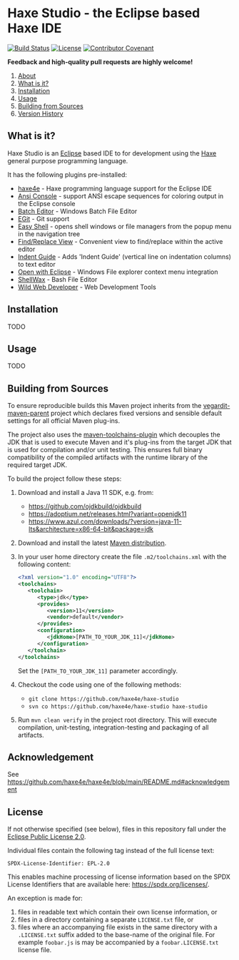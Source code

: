 # Haxe Studio - the Eclipse based Haxe IDE

[![Build Status](https://github.com/haxe4e/haxe-studio/actions/workflows/build.yml/badge.svg)](https://github.com/haxe4e/haxe-studio/actions/workflows/build.yml)
[![License](https://img.shields.io/github/license/haxe4e/haxe-studio.svg?color=blue)](LICENSE.txt)
[![Contributor Covenant](https://img.shields.io/badge/Contributor%20Covenant-v2.0%20adopted-ff69b4.svg)](CODE_OF_CONDUCT.md)


**Feedback and high-quality pull requests are  highly welcome!**

1. [About](#about)
1. [What is it?](#what-is-it)
1. [Installation](#installation)
1. [Usage](#usage)
1. [Building from Sources](#building)
1. [Version History](#version-history)


## <a name="what-is-it"></a>What is it?

Haxe Studio is an [Eclipse](https://eclipse.org) based IDE to for development using the [Haxe](https://haxe.org) general purpose
programming language.

It has the following plugins pre-installed:
- [haxe4e](https://github.com/haxe4e/haxe4e) - Haxe programming language support for the Eclipse IDE
- [Ansi Console](https://github.com/mihnita/ansi-econsole) - support ANSI escape sequences for coloring output in the Eclipse console
- [Batch Editor](https://github.com/de-jcup/eclipse-batch-editor) - Windows Batch File Editor
- [EGit](https://www.eclipse.org/egit/) - Git support
- [Easy Shell](https://anb0s.github.io/EasyShell/) - opens shell windows or file managers from the popup menu in the navigation tree
- [Find/Replace View](https://github.com/sebthom/findview-eclipse-plugin) - Convenient view to find/replace within the active editor
- [Indent Guide](https://github.com/grosenberg/IndentGuide) - Adds 'Indent Guide' (vertical line on indentation columns) to text editor
- [Open with Eclipse](https://github.com/sebthom/open-with-eclipse-plugin) - Windows File explorer context menu integration
- [ShellWax](https://github.com/eclipse/shellwax) - Bash File Editor
- [Wild Web Developer](https://github.com/eclipse/wildwebdeveloper) - Web Development Tools


## <a name="installation"></a>Installation

TODO


## <a name="usage"></a>Usage

TODO


## <a id="building"></a>Building from Sources

To ensure reproducible builds this Maven project inherits from the [vegardit-maven-parent](https://github.com/vegardit/vegardit-maven-parent)
project which declares fixed versions and sensible default settings for all official Maven plug-ins.

The project also uses the [maven-toolchains-plugin](http://maven.apache.org/plugins/maven-toolchains-plugin/) which decouples the JDK that is
used to execute Maven and it's plug-ins from the target JDK that is used for compilation and/or unit testing. This ensures full binary
compatibility of the compiled artifacts with the runtime library of the required target JDK.

To build the project follow these steps:

1. Download and install a Java 11 SDK, e.g. from:
   - https://github.com/ojdkbuild/ojdkbuild
   - https://adoptium.net/releases.html?variant=openjdk11
   - https://www.azul.com/downloads/?version=java-11-lts&architecture=x86-64-bit&package=jdk

1. Download and install the latest [Maven distribution](https://maven.apache.org/download.cgi).

1. In your user home directory create the file `.m2/toolchains.xml` with the following content:

   ```xml
   <?xml version="1.0" encoding="UTF8"?>
   <toolchains>
      <toolchain>
         <type>jdk</type>
         <provides>
            <version>11</version>
            <vendor>default</vendor>
         </provides>
         <configuration>
            <jdkHome>[PATH_TO_YOUR_JDK_11]</jdkHome>
         </configuration>
      </toolchain>
   </toolchains>
   ```

   Set the `[PATH_TO_YOUR_JDK_11]` parameter accordingly.

1. Checkout the code using one of the following methods:

    - `git clone https://github.com/haxe4e/haxe-studio`
    - `svn co https://github.com/haxe4e/haxe-studio haxe-studio`

1. Run `mvn clean verify` in the project root directory. This will execute compilation, unit-testing, integration-testing and
   packaging of all artifacts.


## <a name="acknowledgement"></a>Acknowledgement

See https://github.com/haxe4e/haxe4e/blob/main/README.md#acknowledgement


## <a name="license"></a>License

If not otherwise specified (see below), files in this repository fall under the [Eclipse Public License 2.0](LICENSE.txt).

Individual files contain the following tag instead of the full license text:
```
SPDX-License-Identifier: EPL-2.0
```

This enables machine processing of license information based on the SPDX License Identifiers that are available here: https://spdx.org/licenses/.

An exception is made for:
1. files in readable text which contain their own license information, or
2. files in a directory containing a separate `LICENSE.txt` file, or
3. files where an accompanying file exists in the same directory with a `.LICENSE.txt` suffix added to the base-name of the original file.
   For example `foobar.js` is may be accompanied by a `foobar.LICENSE.txt` license file.

